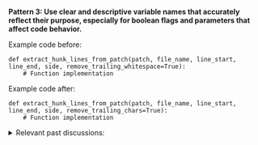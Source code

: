 
<b>Pattern 3: Use clear and descriptive variable names that accurately reflect their purpose, especially for boolean flags and parameters that affect code behavior.</b>

Example code before:
```
def extract_hunk_lines_from_patch(patch, file_name, line_start, line_end, side, remove_trailing_whitespace=True):
    # Function implementation
```

Example code after:
```
def extract_hunk_lines_from_patch(patch, file_name, line_start, line_end, side, remove_trailing_chars=True):
    # Function implementation
```

<details><summary>Relevant past discussions: </summary>

- https://github.com/Codium-ai/pr-agent-pro/pull/845#discussion_r1927083298
- https://github.com/Codium-ai/pr-agent-pro/pull/845#discussion_r1927089181
- https://github.com/Codium-ai/pr-agent-pro/pull/845#discussion_r1927085116
</details>
